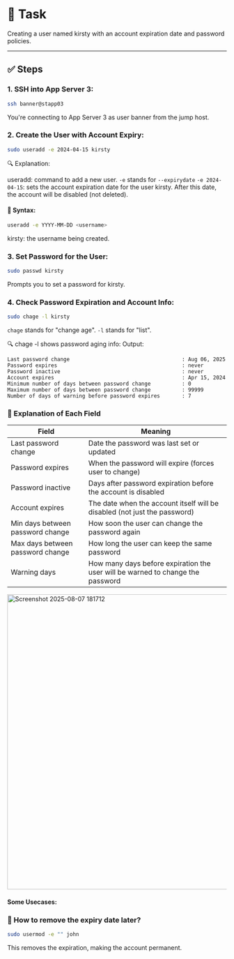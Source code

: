 # 🔧 Task

Creating a user named kirsty with an account expiration date and password policies.

---

## ✅ Steps
### 1. SSH into App Server 3:

```bash
ssh banner@stapp03
```
You're connecting to App Server 3 as user banner from the jump host.

### 2. Create the User with Account Expiry:

```bash
sudo useradd -e 2024-04-15 kirsty
```
🔍 Explanation:

useradd: command to add a new user.
`-e` stands for `--expirydate`
`-e 2024-04-15`: sets the account expiration date for the user kirsty. After this date, the account will be disabled (not deleted).
#### 📌 Syntax:
```bash
useradd -e YYYY-MM-DD <username>
```

kirsty: the username being created.

### 3. Set Password for the User:
```bash
sudo passwd kirsty
```
Prompts you to set a password for kirsty.

### 4. Check Password Expiration and Account Info:
```bash
sudo chage -l kirsty
```
`chage` stands for "change age".
`-l` stands for "list".

🔍 chage -l shows password aging info:
Output:

```
Last password change                                    : Aug 06, 2025  
Password expires                                        : never  
Password inactive                                       : never  
Account expires                                         : Apr 15, 2024  
Minimum number of days between password change          : 0  
Maximum number of days between password change          : 99999  
Number of days of warning before password expires       : 7
```

### 📝 Explanation of Each Field

| Field                            | Meaning                                                                 |
|----------------------------------|-------------------------------------------------------------------------|
| Last password change             | Date the password was last set or updated                               |
| Password expires                 | When the password will expire (forces user to change)                   |
| Password inactive                | Days after password expiration before the account is disabled           |
| Account expires                  | The date when the account itself will be disabled (not just the password) |
| Min days between password change | How soon the user can change the password again                         |
| Max days between password change | How long the user can keep the same password                            |
| Warning days                     | How many days before expiration the user will be warned to change the password |


<img width="838" height="677" alt="Screenshot 2025-08-07 181712" src="https://github.com/user-attachments/assets/6dcd8e40-b8c0-4d8f-998b-1df0e9ac488c" />


#### Some Usecases:

### 🔁 How to remove the expiry date later?
```bash
sudo usermod -e "" john
```
This removes the expiration, making the account permanent.

